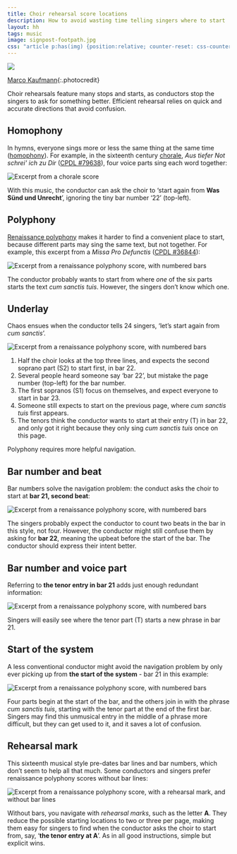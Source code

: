 ```yaml
---
title: Choir rehearsal score locations
description: How to avoid wasting time telling singers where to start
layout: hh
tags: music
image: signpost-footpath.jpg
css: "article p:has(img) {position:relative; counter-reset: css-counter 0;} article p:has(img) em { color:#DF5A49; font-style:normal; font-size:14px; padding-left:6px; border-left:solid 3px #DF5A4988; position:absolute; top:0; height:100%; counter-increment: css-counter 1; } article p:has(img) em.part { height:32px; } article p:has(img) em.part::before { position:relative; left:-11px; top:-19px; content:counter(css-counter); font-size:12px; }"
---
```


![](signpost-footpath.jpg)

[Marco Kaufmann](https://unsplash.com/photos/0kbNh7XrJ7Q){:.photocredit}

Choir rehearsals feature many stops and starts, as conductors stop the singers to ask for something better.
Efficient rehearsal relies on quick and accurate directions that avoid confusion.

## Homophony

In hymns, everyone sings more or less the same thing at the same time
([homophony](https://en.wikipedia.org/wiki/Homophony)).
For example, in the sixteenth century [chorale](https://en.wikipedia.org/wiki/Chorale), 
_Aus tiefer Not schrei' ich zu Dir_
([CPDL #79638](https://www.cpdl.org/wiki/index.php/Aus_tiefer_Not_schrei%27_ich_zu_Dir_%28Sixt_Dietrich%29)),
four voice parts sing each word together:

![Excerpt from a chorale score](score/aus-tiefer-not.webp)

With this music, the conductor can ask the choir to ‘start again from **Was Sünd und Unrecht**’,
ignoring the tiny bar number ‘22’ (top-left).

## Polyphony

[Renaissance polyphony](https://en.wikipedia.org/wiki/Polyphony) 
makes it harder to find a convenient place to start,
because different parts may sing the same text, but not together.
For example, this excerpt from a _Missa Pro Defunctis_
([CPDL #36844](https://www.cpdl.org/wiki/index.php/Missa_Pro_Defunctis_%28Manuel_Cardoso%29)):

![Excerpt from a renaissance polyphony score, with numbered bars](score/missa-pro-defunctis.webp)

The conductor probably wants to start from where _one_ of the six parts starts the text _cum sanctis tuis_.
However, the singers don’t know which one.

## Underlay

Chaos ensues when the conductor tells 24 singers, ‘let’s start again from _cum sanctis_’.

![Excerpt from a renaissance polyphony score, with numbered bars](score/missa-pro-defunctis.webp)

1. Half the choir looks at the top three lines, and expects the second soprano part (S2) to start first, in bar 22.
2. Several people heard someone say ‘bar 22’, but mistake the page number (top-left) for the bar number.
3. The first sopranos (S1) focus on themselves, and expect everyone to start in bar 23.
4. Someone still expects to start on the previous page, where _cum sanctis tuis_ first appears.
5. The tenors think the conductor wants to start at their entry (T) in bar 22, and only got it right because they only sing _cum sanctis tuis_ once on this page.

Polyphony requires more helpful navigation.

## Bar number and beat

Bar numbers solve the navigation problem: the conduct asks the choir to start at **bar 21, second beat**:

![Excerpt from a renaissance polyphony score, with numbered bars](score/missa-pro-defunctis.webp)

The singers probably expect the conductor to count two beats in the bar in this style, not four.
However, the conductor might still confuse them by asking for **bar 22**, meaning the upbeat before the start of the bar.
The conductor should express their intent better.

## Bar number and voice part

Referring to **the tenor entry in bar 21** adds just enough redundant information:

![Excerpt from a renaissance polyphony score, with numbered bars](score/missa-pro-defunctis.webp)

Singers will easily see where the tenor part (T) starts a new phrase in bar 21.

## Start of the system

A less conventional conductor might avoid the navigation problem by only ever picking up from 
**the start of the system** - bar 21 in this example:

![Excerpt from a renaissance polyphony score, with numbered bars](score/missa-pro-defunctis.webp)

Four parts begin at the start of the bar, and the others join in with the phrase _cum sanctis tuis_,
starting with the tenor part at the end of the first bar.
Singers may find this unmusical entry in the middle of a phrase more difficult,
but they can get used to it, and it saves a lot of confusion.

## Rehearsal mark

This sixteenth musical style pre-dates bar lines and bar numbers, which don’t seem to help all that much.
Some conductors and singers prefer renaissance polyphony scores without bar lines:

![Excerpt from a renaissance polyphony score, with a rehearsal mark, and without bar lines](score/missa-pro-defunctis-rehearsal-mark.webp)

Without bars, you navigate with _rehearsal marks_, such as the letter **A**.
They reduce the possible starting locations to two or three per page,
making them easy for singers to find when the conductor asks the choir to start from, say, ‘**the tenor entry at A**’.
As in all good instructions, simple but explicit wins.
